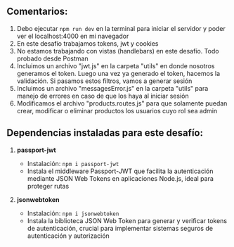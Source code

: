 ## Comentarios:

1. Debo ejecutar `npm run dev` en la terminal para iniciar el servidor y poder ver el localhost:4000 en mi navegador
2. En este desafío trabajamos tokens, jwt y cookies
3. No estamos trabajando con vistas (handlebars) en este desafío. Todo probado desde Postman
4. Incluimos un archivo "jwt.js" en la carpeta "utils" en donde nosotros generamos el token. Luego una vez ya generado el token, hacemos la validación. Si pasamos estos filtros, vamos a generar sesión
5. Incluimos un archivo "messagesError.js" en la carpeta "utils" para manejo de errores en caso de que los haya al iniciar sesión
6. Modificamos el archivo "products.routes.js" para que solamente puedan crear, modificar o eliminar productos los usuarios cuyo rol sea admin



## Dependencias instaladas para este desafío:

1. **passport-jwt**
   - Instalación: `npm i passport-jwt`
   - Instala el middleware Passport-JWT que facilita la autenticación mediante JSON Web Tokens en aplicaciones Node.js, ideal para proteger rutas

2. **jsonwebtoken**
   - Instalación: `npm i jsonwebtoken`
   - Instala la biblioteca JSON Web Token para generar y verificar tokens de autenticación, crucial para implementar sistemas seguros de autenticación y autorización